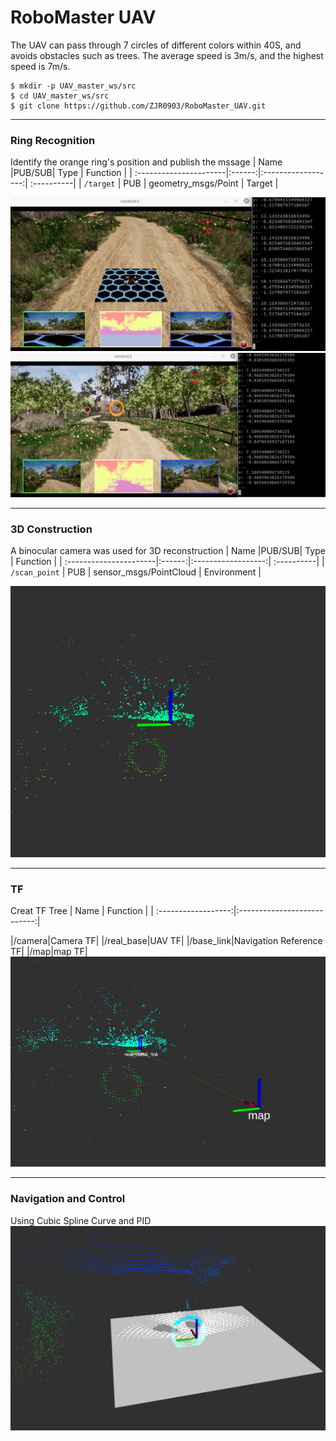 # RoboMaster UAV

The UAV can pass through 7 circles of different colors within 40S, and avoids obstacles such as trees. The average speed is 3m/s, and the highest speed is 7m/s.

```
$ mkdir -p UAV_master_ws/src
$ cd UAV_master_ws/src
$ git clone https://github.com/ZJR0903/RoboMaster_UAV.git
```

---
### Ring Recognition
Identify the orange ring's position and publish the mssage
| Name                   |PUB/SUB| Type            |  Function                         |
| :----------------------|:------:|:------------------:| :----------|
| `/target`              | PUB   | geometry_msgs/Point                | Target     |

![image](Picture/01.png)
![image](Picture/02.png)

---
### 3D Construction
A binocular camera was used for 3D reconstruction
| Name                   |PUB/SUB| Type            |  Function                         |
| :----------------------|:------:|:------------------:| :----------|
| `/scan_point`              | PUB   | sensor_msgs/PointCloud                | Environment     |

![image](Picture/03.png)

---
### TF
Creat TF Tree
| Name               | Function                   |
| :------------------:|:---------------------------:|

|/camera|Camera TF|
|/real_base|UAV TF|
|/base_link|Navigation Reference TF|
|/map|map TF|
![image](Picture/04.png)

---
### Navigation and Control
Using Cubic Spline Curve and PID
![image](Picture/05.png)